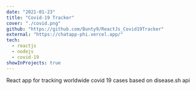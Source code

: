 ```yaml
---
date: "2021-01-23"
title: "Covid-19 Tracker"
cover: "./covid.png"
github: "https://github.com/Bunty9/ReactJs_Covid19Tracker"
external: "https://chatapp-phi.vercel.app/"
tech:
  - reactjs
  - nodejs
  - covid-19
showInProjects: true
---
```


React app for tracking worldwide covid 19 cases
based on disease.sh api

